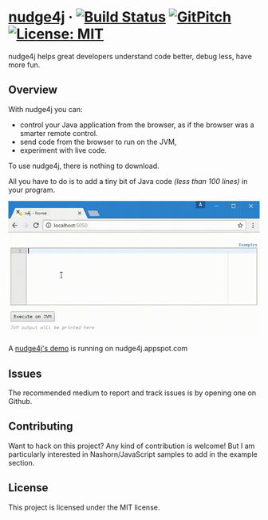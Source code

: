# [nudge4j](https://lorenzoongithub.github.io/nudge4j/) &middot; [![Build Status](https://travis-ci.org/lorenzoongithub/nudge4j.svg?branch=master)](https://travis-ci.org/lorenzoongithub/nudge4j) [![GitPitch](https://gitpitch.com/assets/badge.svg)](https://gitpitch.com/lorenzoongithub/nudge4j/master?grs=github&t=white) [![License: MIT](https://img.shields.io/badge/License-MIT-yellow.svg)](https://opensource.org/licenses/MIT)

nudge4j helps great developers understand code better, debug less, have more fun.


## Overview

With nudge4j you can: 

- control your Java application from the browser, as if the browser was a smarter remote control.
- send code from the browser to run on the JVM, 
- experiment with live code. 


To use nudge4j, there is nothing to download.

All you have to do is to add a tiny bit of Java code *(less than 100 lines)* in your program.

<img src='n4j.in.action.gif' alt='nudge4j in action]' />

A [nudge4j's demo](http://nudge4j.appspot.com/demo/index.html) is running on nudge4j.appspot.com

## Issues

The recommended medium to report and track issues is by opening one on Github.

## Contributing

Want to hack on this project? Any kind of contribution is welcome! But I am particularly interested in Nashorn/JavaScript samples to add in the example section. 

## License

This project is licensed under the MIT license.
